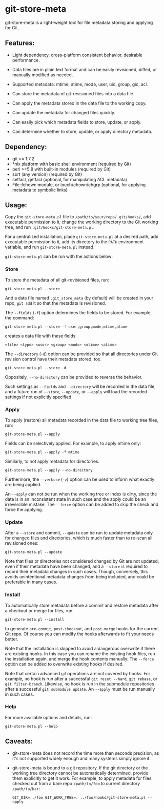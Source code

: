 git-store-meta
===============================================================================

git-store-meta is a light-weight tool for file metadata storing and applying
for Git.

Features:
-------------------------------------------------------------------------------

* Light dependency, cross-platform consistent behavior, desirable performance.

* Data files are in plain text format and can be easily revisioned, diffed, or
  manually modified as needed.

* Supported metadata: mtime, atime, mode, user, uid, group, gid, acl.

* Can store the metadata of git-revisioned files into a data file.

* Can apply the metadata stored in the data file to the working copy.

* Can update the metadata for changed files quickly.

* Can easily pick which metadata fields to store, update, or apply.

* Can determine whether to store, update, or apply directory metadata.

Dependency:
-------------------------------------------------------------------------------

- git >= 1.7.2
- *nix platform with basic shell environment (required by Git)
- perl >=5.8 with built-in modules (required by Git)
- sort (any version) (required by Git)
- setfacl, getfacl (optional, for manipulating ACL metadata)
- File::lchown module, or touch/chown/chgrp (optional, for applying metadata to symbolic links)

Usage:
-------------------------------------------------------------------------------

Copy the `git-store-meta.pl` file to `/path/to/your/repo/.git/hooks/`, add
executable permission to it, change the working directory to the Git working
tree, and run `.git/hooks/git-store-meta.pl`.

For a centralized installation, place `git-store-meta.pl` at a desired path,
add executable permission to it, add its directory to the `PATH` environment
variable, and run `git-store-meta.pl` instead.

`git-store-meta.pl` can be run with the actions below:

### Store

To store the metadata of all git-revisioned files, run:

    git-store-meta.pl --store

And a data file named `.git_store_meta` (by default) will be created in your
repo, `git add` it so that the metadata is revisioned.

The `--fields` (`-f`) option determines the fields to be stored. For example,
the command:

    git-store-meta.pl --store -f user,group,mode,mtime,atime

creates a data file with these fields:

    <file> <type> <user> <group> <mode> <mtime> <atime>

The `--directory` (`-d`) option can be provided so that all directories under
Git revision control have their metadata stored, too.

    git-store-meta.pl --store -d

Oppositely, `--no-directory` can be provided to reverse the behavior.

Such settings as `--fields` and `--directory` will be recorded in the data
file, and a future run of `--store`, `--update`, or `--apply` will load the
recorded settings if not explicitly specified.

### Apply

To apply (restore) all metadata recorded in the data file to working tree
files, run:

    git-store-meta.pl --apply

Fields can be selectively applied. For example, to apply mtime only:

    git-store-meta.pl --apply -f mtime

Similarly, to not apply metadata for directories:

    git-store-meta.pl --apply --no-directory

Furthermore, the `--verbose` (`-v`) option can be used to inform what exactly
are being applied.

An `--apply` can not be run when the working tree or index is dirty, since the
data is in an inconsistent state in such case and the apply could be an
irreversible mistake. The `--force` option can be added to skip the check and
force the applying.

### Update

After a `--store` and commit, `--update` can be run to update metadata only
for changed files and directories, which is much faster than to re-scan all
revisioned ones:

    git-store-meta.pl --update

Note that files or directories not considered changed by Git are not updated,
even if their metadata have been changed, and a `--store` is required to record
their metadata changes in such cases. Though, conversely, this avoids
unintentional metadata changes from being included, and could be preferable in
many cases.

### Install

To automatically store metadata before a commit and restore metadata after a
checkout or merge for files, run:

    git-store-meta.pl --install

to generate `pre-commit`, `post-checkout`, and `post-merge` hooks for the
current Git repo. Of course you can modify the hooks afterwards to fit your
needs better.

Note that the installation is skipped to avoid a dangerous overwrite if there
are existing hooks. In this case you can rename the existing hook files, run
the installation again, and merge the hook contents manually. The `--force`
option can be added to overwrite existing hooks if desired.

Note that certain advanced git operations are not covered by hooks. For
example, no hook is run after a successful `git reset --hard`, `git rebase`,
or `git filter-branch`. Likewise, no hook is run in the submodule repositories
after a successful `git submodule update`. An `--apply` must be run manually
in such cases.

### Help

For more available options and details, run:

    git-store-meta.pl --help

Caveats:
-------------------------------------------------------------------------------

* git-store-meta does not record the time more than seconds precision, as it's
  not supported widely enough and many systems simply ignore it.

* git-store-meta is bound to a git repository. If the git directory or the
  working tree directory cannot be automatically determined, provide them
  explicitly to get it work. For example, to apply metadata for files checked
  out from a bare repo `/path/to/foo` to current directory `/path/to/bar`:

      GIT_DIR=../foo GIT_WORK_TREE=. ../foo/hooks/git-store-meta.pl --apply
